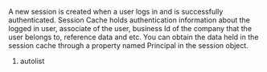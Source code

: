 <properties date="2016-05-11"
SortOrder="6"
/>

A new session is created when a user logs in and is successfully authenticated. Session Cache holds authentication information about the logged in user, associate of the user, business Id of the company that the user belongs to, reference data and etc. You can obtain the data held in the session cache through a property named Principal in the session object.

1. autolist

